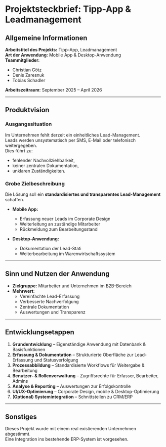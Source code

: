 # Projektsteckbrief: Tipp-App & Leadmanagement
 
## Allgemeine Informationen
**Arbeitstitel des Projekts:** Tipp-App, Leadmanagement  
**Art der Anwendung:** Mobile App & Desktop-Anwendung  
**Teammitglieder:**  
- Christian Götz  
- Denis Zaresnuk  
- Tobias Schadler  
 
**Arbeitszeitraum:** September 2025 – April 2026  
 
---
 
## Produktvision
 
### Ausgangssituation
Im Unternehmen fehlt derzeit ein einheitliches Lead-Management.  
Leads werden unsystematisch per SMS, E-Mail oder telefonisch weitergegeben.  
Dies führt zu:
- fehlender Nachvollziehbarkeit,  
- keiner zentralen Dokumentation,  
- unklaren Zuständigkeiten.  
 
### Grobe Zielbeschreibung
Die Lösung soll ein **standardisiertes und transparentes Lead-Management** schaffen.  
 
- **Mobile App:**  
  - Erfassung neuer Leads im Corporate Design  
  - Weiterleitung an zuständige Mitarbeiter  
  - Rückmeldung zum Bearbeitungsstand  
 
- **Desktop-Anwendung:**  
  - Dokumentation der Lead-Stati  
  - Weiterbearbeitung im Warenwirtschaftssystem  
 
---
 
## Sinn und Nutzen der Anwendung
- **Zielgruppe:** Mitarbeiter und Unternehmen im B2B-Bereich  
- **Mehrwert:**  
  - Vereinfachte Lead-Erfassung  
  - Verbesserte Nachverfolgung  
  - Zentrale Dokumentation  
  - Auswertungen und Transparenz  
 
---
 
## Entwicklungsetappen
1. **Grundentwicklung** – Eigenständige Anwendung mit Datenbank & Basisfunktionen  
2. **Erfassung & Dokumentation** – Strukturierte Oberfläche zur Lead-Erfassung und Statusverfolgung  
3. **Prozessabbildung** – Standardisierte Workflows für Weitergabe & Bearbeitung  
4. **Benutzer- & Rollenverwaltung** – Zugriffsrechte für Erfasser, Bearbeiter, Admins  
5. **Analyse & Reporting** – Auswertungen zur Erfolgskontrolle  
6. **UI/UX-Optimierung** – Corporate Design, mobile & Desktop-Optimierung  
7. **(Optional) Systemintegration** – Schnittstellen zu CRM/ERP  
 
---
 
## Sonstiges
Dieses Projekt wurde mit einem real existierenden Unternehmen abgestimmt.  
Eine Integration ins bestehende ERP-System ist vorgesehen.  
